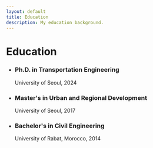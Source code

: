 ```yaml
---
layout: default
title: Education
description: My education background.
---
```


<h1>Education</h1>
<ul>
  <li>
    <h3>Ph.D. in Transportation Engineering</h3>
    <p>University of Seoul, 2024</p>
  </li>
  <li>
    <h3>Master's in Urban and Regional Development</h3>
    <p>University of Seoul, 2017</p>
  </li>
  <li>
    <h3>Bachelor's in Civil Engineering</h3>
    <p>University of Rabat, Morocco, 2014</p>
  </li>
</ul>
